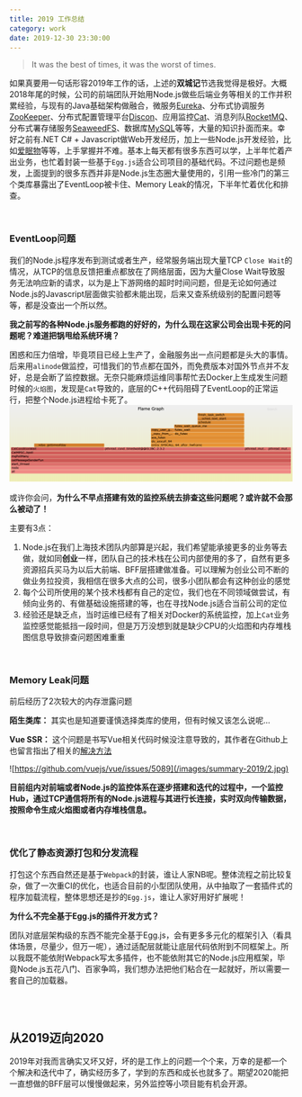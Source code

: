 ```yaml
---
title: 2019 工作总结
category: work
date: 2019-12-30 23:30:00
---
```


> It was the best of times, it was the worst of times.

如果真要用一句话形容2019年工作的话，上述的**双城记**节选我觉得是极好。大概2018年尾的时候，公司的前端团队开始用Node.js做些后端业务等相关的工作并积累经验，与现有的Java基础架构做融合，微服务[Eureka](https://github.com/Netflix/eureka)、分布式协调服务[ZooKeeper](https://zookeeper.apache.org/)、分布式配置管理平台[Discon](https://disconf.readthedocs.io/zh_CN/latest/)、应用监控[Cat](https://github.com/dianping/cat)、消息列队[RocketMQ](https://rocketmq.apache.org/)、分布式署存储服务[SeaweedFS](https://github.com/chrislusf/seaweedfs)、数据库[MySQL](https://www.mysql.com/cn/)等等，大量的知识扑面而来。幸好之前有.NET C# + Javascript做Web开发经历，加上一些Node.js开发经验，比如[爱眠物](http://aimianwu.com)等等，上手掌握并不难。基本上每天都有很多东西可以学，上半年忙着产出业务，也忙着封装一些基于`Egg.js`适合公司项目的基础代码。不过问题也是频发，上面提到的很多东西并非是Node.js生态圈大量使用的，引用一些冷门的第三个类库暴露出了EventLoop被卡住、Memory Leak的情况，下半年忙着优化和排查。



<!-- more -->



<br/>

### EventLoop问题

我们的Node.js程序发布到测试或者生产，经常服务端出现大量TCP `Close Wait`的情况，从TCP的信息反馈把重点都放在了网络层面，因为大量Close Wait导致服务无法响应新的请求，以为是上下游网络的超时时间问题，但是无论如何通过Node.js的Javascript层面做实验都未能出现，后来又查系统级别的配置问题等等，都是没查出一个所以然。

**我之前写的各种Node.js服务都跑的好好的，为什么现在这家公司会出现卡死的问题呢？难道把锅甩给系统环境？**

困惑和压力倍增，毕竟项目已经上生产了，金融服务出一点问题都是头大的事情。后来用`alinode`做监控，可惜我们的节点都在国外，而免费版本对国外节点并不友好，总是会断了监控数据。无奈只能麻烦运维同事帮忙去Docker上生成发生问题时候的`火焰图`，发现是`Cat`导致的，底层的C++代码阻碍了EventLoop的正常运行，把整个Node.js进程给卡死了。
![catMessageSenderFun方法几乎占据了一整行](/images/summary-2019/1.png)

或许你会问，**为什么不早点搭建有效的监控系统去排查这些问题呢？或许就不会那么被动了！**

主要有3点：

1. Node.js在我们上海技术团队内部算是兴起，我们希望能承接更多的业务等去做，就如同**创业**一样，团队自己的技术栈在公司内部使用的多了，自然有更多资源招兵买马为以后大前端、BFF层搭建做准备。可以理解为创业公司不断的做业务拉投资，我相信在很多大点的公司，很多小团队都会有这种创业的感觉
2. 每个公司所使用的某个技术栈都有自己的定位，我们也在不同领域做尝试，有倾向业务的、有做基础设施搭建的等，也在寻找Node.js适合当前公司的定位
3. 经验还是缺乏点，当时运维已经有了相关对Docker的系统监控，加上`Cat`业务监控感觉能抵挡一段时间，但是万万没想到就是缺少CPU的火焰图和内存堆栈图信息导致排查问题困难重重

<br/>

### Memory Leak问题

前后经历了2次较大的内存泄露问题

**陌生类库：** 其实也是知道要谨慎选择类库的使用，但有时候又该怎么说呢...

**Vue SSR：** 这个问题是书写Vue相关代码时候没注意导致的，其作者在Github上也留言指出了相关的[解决方法](https://github.com/vuejs/vue/issues/5089)

![https://github.com/vuejs/vue/issues/5089](/images/summary-2019/2.jpg)

**目前组内对前端或者Node.js的监控体系在逐步搭建和迭代的过程中，一个监控Hub，通过TCP通信将所有的Node.js进程与其进行长连接，实时双向传输数据，按照命令生成火焰图或者内存堆栈信息。**

<br/>

### 优化了静态资源打包和分发流程

打包这个东西自然还是基于`Webpack`的封装，谁让人家NB呢。整体流程之前比较复杂，做了一次重CI的优化，也适合目前的小型团队使用，从中抽取了一套插件式的程序加载流程，整体思想还是抄的`Egg.js`，谁让人家好用好扩展呢！

**为什么不完全基于Egg.js的插件开发方式？**

团队对底层架构级的东西不能完全基于Egg.js，会有更多多元化的框架引入（看具体场景，尽量少，但万一呢），通过适配层就能让底层代码依附到不同框架上。所以我既不能依附Webpack写太多插件，也不能依附其它的Node.js应用框架，毕竟Node.js五花八门、百家争鸣，我们想办法把他们粘合在一起就好，所以需要一套自己的加载器。

<br/>

<br/>

## 从2019迈向2020

2019年对我而言确实又坏又好，坏的是工作上的问题一个个来，万幸的是都一个个解决和迭代中了，确实经历多了，学到的东西和成长也就多了。期望2020能把一直想做的BFF层可以慢慢做起来，另外监控等小项目能有机会开源。






